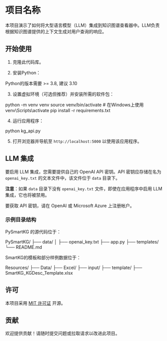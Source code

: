 # 项目名称

本项目演示了如何将大型语言模型（LLM）集成到知识图谱查看器中。LLM负责根据知识图谱提供的上下文生成对用户查询的响应。

## 开始使用

1. 克隆此代码库。

2. 安装Python：

Python的版本需要 >= 3.8, 建议 3.10

3. 设置虚拟环境（可选但推荐）并安装所需的软件包：

python -m venv venv
source venv/bin/activate # 在Windows上使用 venv\Scripts\activate
pip install -r requirements.txt


4. 运行应用程序：

python kg_api.py


5. 打开浏览器并导航至 `http://localhost:5000` 以使用该应用程序。

## LLM 集成

要启用 LLM 集成，您需要提供自己的 OpenAI API 密钥。API 密钥应存储在名为 `openai_key.txt` 的文本文件中，该文件位于 `data` 目录下。

**注意**：如果 `data` 目录下没有 `openai_key.txt` 文件，即使在应用程序中启用 LLM 集成，它也将被禁用。

要获取 API 密钥，请在 OpenAI 或 Microsoft Azure 上注册帐户。

### 示例目录结构

PySmartKG 的源代码位于：

PySmartKG/
├── data/
│ 	├── openai_key.txt
├── app.py
├── templates/
└── README.md

SmartKG的模板和部分样例数据位于：

Resources/
├── Data/
	├── Excel/
		├── input/
		├── template/
			├── SmartKG_KGDesc_Template.xlsx


## 许可

本项目采用 [MIT 许可证](LICENSE) 开源。

## 贡献

欢迎提供贡献！请随时提交问题或拉取请求以改进此项目。
